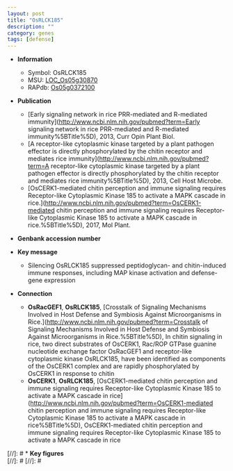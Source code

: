 ```yaml
---
layout: post
title: "OsRLCK185"
description: ""
category: genes
tags: [defense]
---
```


* **Information**  
    + Symbol: OsRLCK185  
    + MSU: [LOC_Os05g30870](http://rice.plantbiology.msu.edu/cgi-bin/ORF_infopage.cgi?orf=LOC_Os05g30870)  
    + RAPdb: [Os05g0372100](http://rapdb.dna.affrc.go.jp/viewer/gbrowse_details/irgsp1?name=Os05g0372100)  

* **Publication**  
    + [Early signaling network in rice PRR-mediated and R-mediated immunity](http://www.ncbi.nlm.nih.gov/pubmed?term=Early signaling network in rice PRR-mediated and R-mediated immunity%5BTitle%5D), 2013, Curr Opin Plant Biol.
    + [A receptor-like cytoplasmic kinase targeted by a plant pathogen effector is directly phosphorylated by the chitin receptor and mediates rice immunity](http://www.ncbi.nlm.nih.gov/pubmed?term=A receptor-like cytoplasmic kinase targeted by a plant pathogen effector is directly phosphorylated by the chitin receptor and mediates rice immunity%5BTitle%5D), 2013, Cell Host Microbe.
    + [OsCERK1-mediated chitin perception and immune signaling requires Receptor-like Cytoplasmic Kinase 185 to activate a MAPK cascade in rice.](http://www.ncbi.nlm.nih.gov/pubmed?term=OsCERK1-mediated chitin perception and immune signaling requires Receptor-like Cytoplasmic Kinase 185 to activate a MAPK cascade in rice.%5BTitle%5D), 2017, Mol Plant.

* **Genbank accession number**  

* **Key message**  
    + Silencing OsRLCK185 suppressed peptidoglycan- and chitin-induced immune responses, including MAP kinase activation and defense-gene expression

* **Connection**  
    + __OsRacGEF1__, __OsRLCK185__, [Crosstalk of Signaling Mechanisms Involved in Host Defense and Symbiosis Against Microorganisms in Rice.](http://www.ncbi.nlm.nih.gov/pubmed?term=Crosstalk of Signaling Mechanisms Involved in Host Defense and Symbiosis Against Microorganisms in Rice.%5BTitle%5D), In chitin signaling in rice, two direct substrates of OsCERK1, Rac/ROP GTPase guanine nucleotide exchange factor OsRacGEF1 and receptor-like cytoplasmic kinase OsRLCK185, have been identified as components of the OsCERK1 complex and are rapidly phosphorylated by OsCERK1 in response to chitin
    + __OsCERK1__, __OsRLCK185__, [OsCERK1-mediated chitin perception and immune signaling requires Receptor-like Cytoplasmic Kinase 185 to activate a MAPK cascade in rice](http://www.ncbi.nlm.nih.gov/pubmed?term=OsCERK1-mediated chitin perception and immune signaling requires Receptor-like Cytoplasmic Kinase 185 to activate a MAPK cascade in rice%5BTitle%5D), OsCERK1-mediated chitin perception and immune signaling requires Receptor-like Cytoplasmic Kinase 185 to activate a MAPK cascade in rice

[//]: # * **Key figures**  
[//]: # 
[//]: # 
